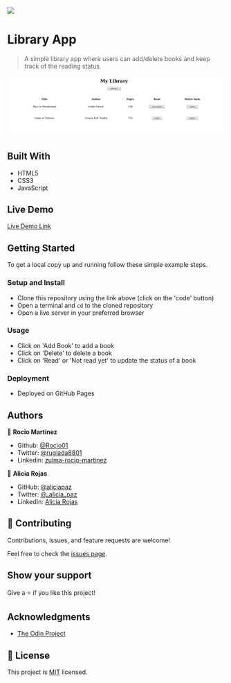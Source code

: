 ![](https://img.shields.io/badge/Microverse-blueviolet)

# Library App

> A simple library app where users can add/delete books and keep track of the reading status.

![screenshot](./Screenshot.png)


## Built With

- HTML5
- CSS3
- JavaScript

## Live Demo

[Live Demo Link](https://rocio01.github.io/Library/)

## Getting Started

To get a local copy up and running follow these simple example steps.

### Setup and Install

- Clone this repository using the link above (click on the 'code' button)
- Open a terminal and `cd` to the cloned repository
- Open a live server in your preferred browser

### Usage

- Click on 'Add Book' to add a book
- Click on 'Delete' to delete a book
- Click on 'Read' or 'Not read yet' to update the status of a book

### Deployment

- Deployed on GitHub Pages

## Authors

👤  **Rocio Martinez** 
- Github: [@Rocio01](https://github.com/Rocio01) 
- Twitter: [@rugiada8801](https://twitter.com/rugiada8801) 
- Linkedin: [zulma-rocio-martinez](https://www.linkedin.com/in/zulma-rocio-martinez) 

👤 **Alicia Rojas**

- GitHub: [@aliciapaz](https://github.com/aliciapaz)
- Twitter: [@_alicia_paz](https://twitter.com/_alicia_paz)
- LinkedIn: [Alicia Rojas](https://www.linkedin.com/in/aliciapazrojas/)

## 🤝 Contributing

Contributions, issues, and feature requests are welcome!

Feel free to check the [issues page](https://github.com/Rocio01/Library/issues).

## Show your support

Give a ⭐️ if you like this project!

## Acknowledgments

- [The Odin Project](https://www.theodinproject.com/paths/full-stack-ruby-on-rails/courses/javascript/lessons/library)

## 📝 License

This project is [MIT](LICENSE) licensed.
